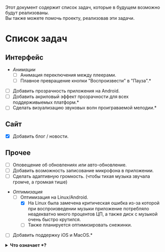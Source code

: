Этот документ содержит список задач, которые в будущем возможно будут реализованы.<br>
Вы также можете помочь проекту, реализовав эти задачи.
# Список задач
## Интерфейс
- *Анимации*
    - [ ] Анимация переключения между плеерами.
    - [ ] Плавное превращение кнопки "Воспроизвести" в "Пауза".*
- [ ] Добавить прозрачность приложения на Android.
- [ ] Добавить акриловый эффект прозрачности для всех поддерживыемых платформ.*
- [ ] Сделать визуализацию звуковых волн проиграваемой мелодии.*
## Сайт
- [x] Добавить блог / новости.
## Прочее
- [ ] Оповещение об обновлениях *или* авто-обновление.
- [ ] Добавить возможность записование микрофона в приложении.
- [ ] Сделать адаптивную громкость. (чтобы тихая музыка звучала громче, а громкая тише)
- *Оптимизация*
    - [ ] Оптимизация на Linux/Android.
        - [x] На Linux была замечена критическая ошибка из-за которой при воспроизведении музыки приложение потребляло неадекватно много процентов ЦП, а также диск с музыкой очень быстро крутился.
        - [ ] Также планируется оптимизировать снежинки.
- [ ] Добавить поддержку iOS и MacOS.*

<details>

<summary><b>Что означает *?</b></summary>

Звезда на конце задачи может обозначать эти варианты:
* Реализовать задачу может быть очень сложно.
* Задача не имеет приоритета.

Так что надеется на реализование этих задач не стоит.

</details>